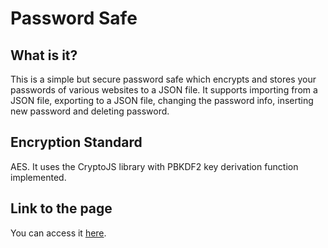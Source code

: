 # Password Safe
## What is it?
This is a simple but secure password safe which encrypts and stores your passwords of various websites to a JSON file. It supports importing from a JSON file, exporting to a JSON file, changing the password info, inserting new password and deleting password.

## Encryption Standard
AES. It uses the CryptoJS library with PBKDF2 key derivation function implemented.

## Link to the page
You can access it [here](https://barryyik.github.io/password-safe/).

